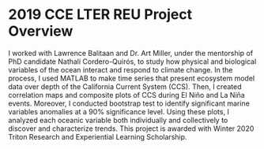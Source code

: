 # 2019 CCE LTER REU Project Overview
I worked with Lawrence Balitaan and Dr. Art Miller, under the mentorship of PhD candidate Nathali Cordero-Quirós, to study how physical and biological variables of the ocean interact and respond to climate change. In the process, I used MATLAB to make time series that present ecosystem model data over depth of the California Current System (CCS). Then, I created correlation maps and composite plots of CCS during El Niño and La Niña events. Moreover, I conducted bootstrap test to identify significant marine variables anomalies at a 90% significance level. Using these plots, I analyzed each oceanic variable both individually and collectively to discover and characterize trends. This project is awarded with Winter 2020 Triton Research and Experiential Learning Scholarship.